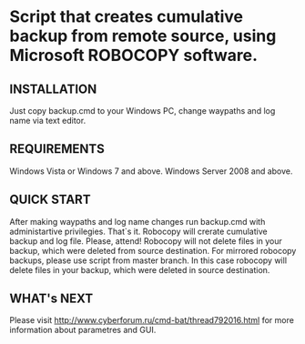 Script that creates cumulative backup from remote source, using Microsoft ROBOCOPY software.
=============================

INSTALLATION
------------

Just copy backup.cmd to your Windows PC, change waypaths and log name via text editor. 

REQUIREMENTS
------------

Windows Vista or Windows 7 and above.
Windows Server 2008 and above.

QUICK START
-----------

After making waypaths and log name changes run backup.cmd with administartive privilegies. That`s it.
Robocopy will crerate cumulative backup and log file.
Please, attend! Robocopy will not delete files in your backup, which were deleted from source destination. For mirrored robocopy backups, please use script from master branch. In this case robocopy will delete files in your backup, which were deleted in source destination.

WHAT's NEXT
-----------

Please visit http://www.cyberforum.ru/cmd-bat/thread792016.html for more information about parametres and GUI.


